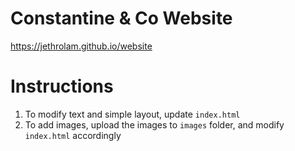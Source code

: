 # Constantine & Co Website 

https://jethrolam.github.io/website

# Instructions

1. To modify text and simple layout, update `index.html`
2. To add images, upload the images to `images` folder, and modify `index.html` accordingly


